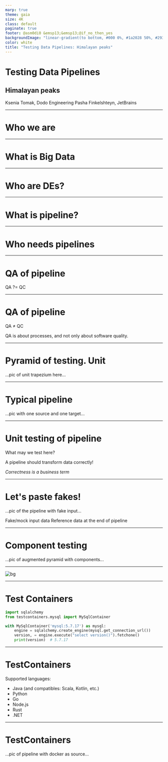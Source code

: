 ```yaml
---
marp: true
theme: gaia
size: 4K
class: default
paginate: true
footer: @asm0di0 &emsp13;&emsp13;@if_no_then_yes
backgroundImage: "linear-gradient(to bottom, #000 0%, #1a2028 50%, #293845 100%)"
color: white
title: "Testing Data Pipelines: Himalayan peaks"
---
```

<!--
_class: lead
_paginate: false
_footer: ""
-->

<style>
footer {
    display: table
}
.hljs-variable { color: lightblue }
.hljs-string { color: lightgreen }
.hljs-params { color: lightpink }
</style>

# Testing Data Pipelines
## Himalayan peaks

Ksenia Tomak, Dodo Engineering
Pasha Finkelshteyn, JetBrains

---

# Who we are

---

# What is Big Data

---

# Who are DEs?

---

# What is pipeline?

---

# Who needs pipelines

---

# QA of pipeline

QA ?= QC

---

# QA of pipeline

QA ≠ QC

QA is about processes, and not only about software quality.

---

# Pyramid of testing. Unit

...pic of unit trapezium here...

---

# Typical pipeline

...pic with one source and one target...

---

# Unit testing of pipeline

What may we test here?

A pipeline should transform data correctly!

_Correctness is a business term_

---

# Let's paste fakes!

...pic of the pipeline with fake input...

Fake/mock input data
Reference data at the end of pipeline

---

# Component testing

...pic of augmented pyramid with components...

---

![bg](https://d33wubrfki0l68.cloudfront.net/a661dbbe55be3e9cb77889f24835a44c6daf53c2/ce0aa/logo.png)

---

# Test Containers

```python
import sqlalchemy
from testcontainers.mysql import MySqlContainer

with MySqlContainer('mysql:5.7.17') as mysql:
    engine = sqlalchemy.create_engine(mysql.get_connection_url())
    version, = engine.execute("select version()").fetchone()
    print(version)  # 5.7.17
```

---

# TestContainers

Supported languages:

* Java (and compatibles: Scala, Kotlin, etc.)
* Python
* Go
* Node.js
* Rust
* .NET

---

# TestContainers

...pic of pipeline with docker as source...